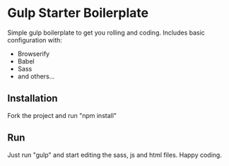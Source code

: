 # Gulp Starter Boilerplate
Simple gulp boilerplate to get you rolling and coding. Includes basic configuration with:
* Browserify
* Babel
* Sass
* and others...
## Installation
Fork the project and run "npm install"

## Run
Just run "gulp" and start editing the sass, js and html files. Happy coding.

